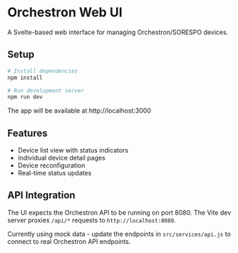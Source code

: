 # Orchestron Web UI

A Svelte-based web interface for managing Orchestron/SORESPO devices.

## Setup

```bash
# Install dependencies
npm install

# Run development server
npm run dev
```

The app will be available at http://localhost:3000

## Features

- Device list view with status indicators
- Individual device detail pages
- Device reconfiguration
- Real-time status updates

## API Integration

The UI expects the Orchestron API to be running on port 8080. The Vite dev server proxies `/api/*` requests to `http://localhost:8080`.

Currently using mock data - update the endpoints in `src/services/api.js` to connect to real Orchestron API endpoints.